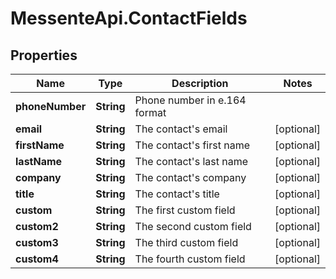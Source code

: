 # MessenteApi.ContactFields

## Properties
Name | Type | Description | Notes
------------ | ------------- | ------------- | -------------
**phoneNumber** | **String** | Phone number in e.164 format | 
**email** | **String** | The contact&#39;s email | [optional] 
**firstName** | **String** | The contact&#39;s first name | [optional] 
**lastName** | **String** | The contact&#39;s last name | [optional] 
**company** | **String** | The contact&#39;s company | [optional] 
**title** | **String** | The contact&#39;s title | [optional] 
**custom** | **String** | The first custom field | [optional] 
**custom2** | **String** | The second custom field | [optional] 
**custom3** | **String** | The third custom field | [optional] 
**custom4** | **String** | The fourth custom field | [optional] 



